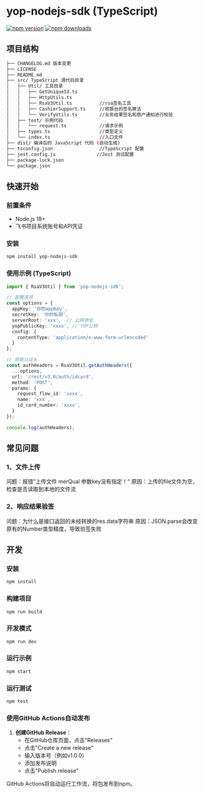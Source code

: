 # yop-nodejs-sdk (TypeScript)

[![npm version](https://img.shields.io/npm/v/yop-nodejs-sdk.svg)](https://www.npmjs.com/package/yop-nodejs-sdk)
[![npm downloads](https://img.shields.io/npm/dm/yop-nodejs-sdk.svg)](https://www.npmjs.com/package/yop-nodejs-sdk)

## 项目结构

```bash
├── CHANGELOG.md 版本变更
├── LICENSE
├── README.md
├── src/ TypeScript 源代码目录
│   ├── Util/ 工具目录
│   │   ├── GetUniqueId.ts
│   │   ├── HttpUtils.ts
│   │   ├── RsaV3Util.ts          //rsa签名工具
│   │   ├── CashierSupport.ts     //收银台的签名算法
│   │   └── VerifyUtils.ts        //业务结果签名和商户通知进行校验
│   ├── test/ 示例代码
│   │   └── request.ts            //请求示例
│   ├── types.ts                  //类型定义
│   └── index.ts                  //入口文件
├── dist/ 编译后的 JavaScript 代码 (自动生成)
├── tsconfig.json                 //TypeScript 配置
├── jest.config.js               //Jest 测试配置
├── package-lock.json
└── package.json
```

## 快速开始

### 前置条件

- Node.js 18+
- 飞书项目系统账号和API凭证

### 安装

```bash
npm install yop-nodejs-sdk
```

### 使用示例 (TypeScript)

```typescript
import { RsaV3Util } from 'yop-nodejs-sdk';

// 配置选项
const options = {
  appKey: '你的appKey',
  secretKey: '你的私钥',
  serverRoot: 'xxx',  // 公网地址
  yopPublicKey: 'xxxx', // YOP公钥
  config: {
    contentType: 'application/x-www-form-urlencoded'
  }
};

// 获取认证头
const authHeaders = RsaV3Util.getAuthHeaders({
  ...options,
  url: '/rest/v3.0/auth/idcard',
  method: 'POST',
  params: {
    request_flow_id: 'xxxx',
    name: 'xxx',
    id_card_number: 'xxxx',
  }
});

console.log(authHeaders);
```

## 常见问题

### 1、文件上传

问题：报错”上传文件 merQual 参数key没有指定！“
原因：上传的file文件为空，检查是否读取到本地的文件流

### 2、响应结果验签

问题：为什么是接口返回的未经转换的res.data字符串
原因：JSON.parse会改变原有的Number类型精度，导致验签失败

## 开发

### 安装

```bash
npm install
```

### 构建项目

```bash
npm run build
```

### 开发模式

```bash
npm run dev
```

### 运行示例

```bash
npm start
```

### 运行测试

```bash
npm test
```

### 使用GitHub Actions自动发布

1. **创建GitHub Release**：
    - 在GitHub仓库页面，点击"Releases"
    - 点击"Create a new release"
    - 输入版本号（例如v1.0.0）
    - 添加发布说明
    - 点击"Publish release"

GitHub Actions将自动运行工作流，将包发布到npm。